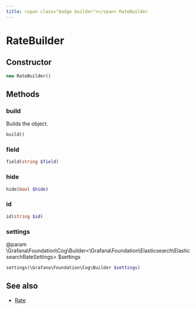 ```yaml
---
title: <span class="badge builder"></span> RateBuilder
---
```

# <span class="badge builder"></span> RateBuilder

## Constructor

```php
new RateBuilder()
```
## Methods

### <span class="badge object-method"></span> build

Builds the object.

```php
build()
```

### <span class="badge object-method"></span> field

```php
field(string $field)
```

### <span class="badge object-method"></span> hide

```php
hide(bool $hide)
```

### <span class="badge object-method"></span> id

```php
id(string $id)
```

### <span class="badge object-method"></span> settings

@param \Grafana\Foundation\Cog\Builder<\Grafana\Foundation\Elasticsearch\ElasticsearchRateSettings> $settings

```php
settings(\Grafana\Foundation\Cog\Builder $settings)
```

## See also

 * <span class="badge object-type-class"></span> [Rate](./object-Rate.md)
